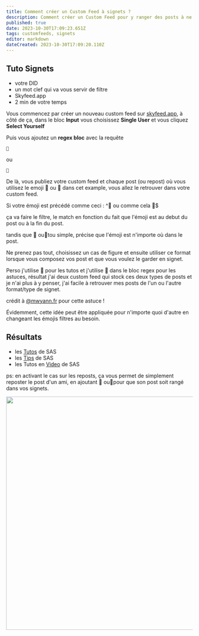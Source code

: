 ```yaml
---
title: Comment créer un Custom Feed à signets ?
description: Comment créer un Custom Feed pour y ranger des posts à ne pas oublier, bref des signets ?
published: true
date: 2023-10-30T17:09:23.651Z
tags: customfeeds, signets
editor: markdown
dateCreated: 2023-10-30T17:09:20.110Z
---
```


## Tuto Signets

- votre DID
- un mot clef qui va vous servir de filtre
- Skyfeed.app
- 2 min de votre temps

Vous commencez par créer un nouveau custom feed sur [skyfeed.app](https://skyfeed.app), à côté de ça, 
dans le bloc **Input** vous choisissez **Single User** et vous cliquez **Select Yourself**

Puis vous ajoutez un **regex bloc** avec la requête <pre>```📌```</pre> ou <pre>```📍```</pre> 
De là, vous publiez votre custom feed et chaque post (ou repost) où vous utilisez le emoji **📍** ou **📌** dans cet example, vous allez le retrouver dans votre custom feed.

Si votre  émoji est précédé comme ceci : ^📌 ou  comme cela 📍$ 

ça va faire le filtre, le match en fonction du fait que l'émoji est au debut du post ou à la fin du post.

tandis que 📌 ou📍tou simple, précise que l'émoji est n'importe où dans le post. 

Ne prenez pas tout, choisissez un cas de figure et ensuite utiliser ce format lorsque vous composez vos post et que vous voulez le garder en signet. 

Perso j'utilise 📌 pour les tutos et j'utilise 📍 dans le bloc regex pour les astuces, résultat j'ai deux custom feed qui stock ces deux types de posts et je n'ai plus à y penser, j'ai facile à retrouver mes posts de l'un ou l'autre format/type de signet.  

crédit à [@mwyann.fr](https://bsky.app/profile/mwyann.fr/post/3k6if56hw4a23) pour cette astuce !

Évidemment, cette idée peut être appliquée pour n'importe quoi d'autre en changeant les émojis filtres au besoin. 

## Résultats

- les [Tutos](https://bsky.app/profile/did:plc:gc7pqgc337bwj2n5mbnkixzk/feed/aaag5kwutsasc) de SAS
- les [Tips](https://bsky.app/profile/did:plc:gc7pqgc337bwj2n5mbnkixzk/feed/aaag5kgzth6vc) de SAS
- les Tutos en [Video](https://bsky.app/profile/did:plc:gc7pqgc337bwj2n5mbnkixzk/feed/aaalfypz5ueak) de SAS

ps: en activant le cas sur les reposts, ça vous permet de simplement reposter le post d'un ami, en ajoutant 📌 ou📍pour que son post soit rangé dans vos signets. 

<img src="https://saskeets.micro.blog/uploads/2023/2023-09-03-14-41.jpg" width="600" height="629" alt="">